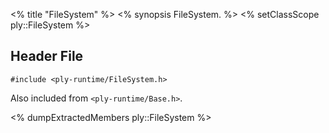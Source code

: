 <% title "FileSystem" %>
<% synopsis 
FileSystem.
%>
<% setClassScope ply::FileSystem %>

## Header File

`#include <ply-runtime/FileSystem.h>`

Also included from `<ply-runtime/Base.h>`.

<% dumpExtractedMembers ply::FileSystem %>
